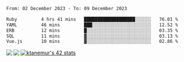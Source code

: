 <!--START_SECTION:waka-->

```txt
From: 02 December 2023 - To: 09 December 2023

Ruby         4 hrs 41 mins   ███████████████████░░░░░░   76.01 %
YAML         46 mins         ███░░░░░░░░░░░░░░░░░░░░░░   12.52 %
ERB          12 mins         █░░░░░░░░░░░░░░░░░░░░░░░░   03.35 %
SQL          11 mins         ▓░░░░░░░░░░░░░░░░░░░░░░░░   03.13 %
Vue.js       10 mins         ▓░░░░░░░░░░░░░░░░░░░░░░░░   02.86 %
```

<!--END_SECTION:waka-->
<a href="https://github.com/anuraghazra/github-readme-stats">
  <img align="left" src="https://github-readme-stats.vercel.app/api?username=Tanesan&count_private=true&show_icons=true" />
<img align="left" src="https://github-readme-stats.vercel.app/api/top-langs/?username=Tanesan" />
</a>

[![ktanemur's 42 stats](https://badge42.vercel.app/api/v2/cl1wslf6s002109l771rng2w8/stats?cursusId=21&coalitionId=62)](https://github.com/JaeSeoKim/badge42)
